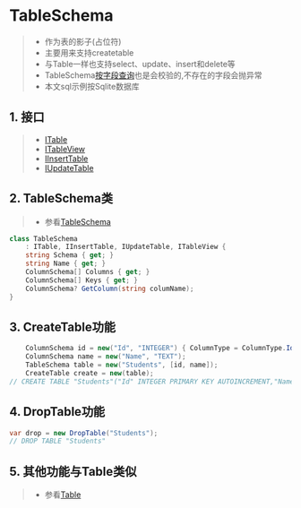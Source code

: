 # TableSchema
>* 作为表的影子(占位符)
>* 主要用来支持createtable
>* 与Table一样也支持select、update、insert和delete等
>* TableSchema[按字段查询](../shadow/sqlquery/fieldquery.md)也是会校验的,不存在的字段会抛异常
>* 本文sql示例按Sqlite数据库

## 1. 接口
>* [ITable](xref:ShadowSql.Identifiers.ITable)
>* [ITableView](xref:ShadowSql.Identifiers.ITableView)
>* [IInsertTable](xref:ShadowSql.Identifiers.IInsertTable)
>* [IUpdateTable](xref:ShadowSql.Identifiers.IUpdateTable)

## 2. TableSchema类
>* 参看[TableSchema](xref:Shadow.DDL.Schemas.TableSchema)
```csharp
class TableSchema
    : ITable, IInsertTable, IUpdateTable, ITableView {
    string Schema { get; }
    string Name { get; }
    ColumnSchema[] Columns { get; }
    ColumnSchema[] Keys { get; }
    ColumnSchema? GetColumn(string columName);
}
```

## 3. CreateTable功能
~~~csharp
    ColumnSchema id = new("Id", "INTEGER") { ColumnType = ColumnType.Identity | ColumnType.Key };
    ColumnSchema name = new("Name", "TEXT");
    TableSchema table = new("Students", [id, name]);
    CreateTable create = new(table);
// CREATE TABLE "Students"("Id" INTEGER PRIMARY KEY AUTOINCREMENT,"Name" TEXT)
~~~

## 4. DropTable功能
~~~csharp
var drop = new DropTable("Students");
// DROP TABLE "Students"
~~~

## 5. 其他功能与Table类似
>* 参看[Table](../shadowcore/tables/table.md)

